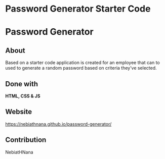# Password Generator Starter Code

# Password Generator 

## About

Based on a starter code application is created for an employee that can to used to generate a random password based on criteria they’ve selected.

## Done with 

**HTML, CSS & JS** 

## Website 

https://nebiathnana.github.io/password-generator/

## Contribution

NebiatHNana
